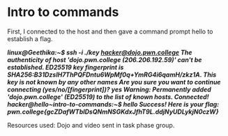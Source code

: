 # Intro to commands 

First, I connected to the host and then gave a command prompt hello to establish a flag.

***linux@Geethika:~$ ssh -i ./key hacker@dojo.pwn.college
The authenticity of host 'dojo.pwn.college (206.206.192.59)' can't be established.
ED25519 key fingerprint is SHA256:B31DzslH7ThPQFDntu6WpMf0q+YmRG4i6qamH/zkz1A.
This key is not known by any other names
Are you sure you want to continue connecting (yes/no/[fingerprint])? yes
Warning: Permanently added 'dojo.pwn.college' (ED25519) to the list of known hosts.
Connected!
hacker@hello~intro-to-commands:~$ hello
Success! Here is your flag:
pwn.college{gcZDafWTblDsQNmNSGKdxJfhT9L.ddjNyUDLykjN0czW}***


Resources used:
Dojo and video sent in task phase group.
